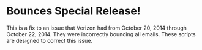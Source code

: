 Bounces Special Release!
========================

This is a fix to an issue that Verizon had from October 20, 2014 through
October 22, 2014. They were incorrectly bouncing all emails. These scripts are
designed to correct this issue.
